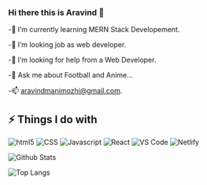 ### Hi there this is Aravind 👋

-🌱 I’m currently learning MERN Stack Developement.

-👯 I’m looking job as web developer.

-🤔 I’m looking for help from a Web Developer.

-💬 Ask me about Football and Anime...

-📫 aravindmanimozhi@gmail.com.


## ⚡ Things I do with

<p>

<img alt="html5" src="https://img.shields.io/badge/-HTML5-E34F26?style=flat-square&logo=html5&logoColor=white" />
<img alt="CSS" src="https://img.shields.io/badge/-CSS-764ABC?style=flat-square&logo=CSS3&logoColor=white" />
<img alt="Javascript" src="https://img.shields.io/badge/JavaScript-323330?style=for-the-badge&logo=javascript&logoColor=white" /> 
<img alt="React" src="https://img.shields.io/badge/-React-45b8d8?style=flat-square&logo=react&logoColor=white" />
<img alt="VS Code" src="https://img.shields.io/badge/-VS_Code-007ACC?style=flat-square&logo=visual-studio-code&logoColor=white" />
<img alt="Netlify" src="https://img.shields.io/badge/-Netlify-0F1E25?style=flat-square&logo=netlify&logoColor=white" /> 

</p>


![Github Stats](https://github-readme-stats.vercel.app/api?username=ChristyAravind&count_private=true&show_icons=true&include_all_commits=true)


![Top Langs](https://github-readme-stats.vercel.app/api/top-langs/?username=ChristyAravind&hide=TeX&layout=compact)

